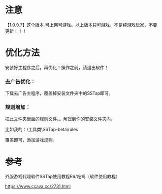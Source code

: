 
# 注意

【1.0.9.7】这个版本 可上网可游戏。以上版本只可游戏，不是纯游戏玩家，不要更新！！！

# 优化方法

安装好主程序之后，再优化！操作之前，请退出软件！

### 去广告优化：

下载去广告主程序，覆盖掉安装文件夹中的SSTap即可。

### 规则增加：

把此文件夹里面的规则文件。。解压到你的安装文件夹内，

比如我的：\工具类\SSTap-beta\rules

覆盖即可，添加游戏规则。

# 参考

外服游戏代理软件SSTap使用教程R6/吃鸡（软件使用教程）

https://www.ccava.cc/2731.html


